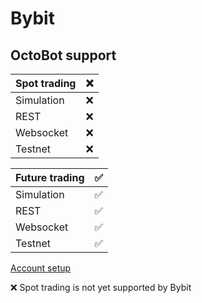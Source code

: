 # Bybit

## OctoBot support

| Spot trading | ❌ |
| :--- | :--- |
| Simulation | ❌ |
| REST | ❌ |
| Websocket | ❌ |
| Testnet | ❌ |

| Future trading | ✅ |
| :--- | :--- |
| Simulation | ✅ |
| REST | ✅ |
| Websocket | ✅ |
| Testnet | ✅ |

[Account setup](setup.md)

❌ Spot trading is not yet supported by Bybit

